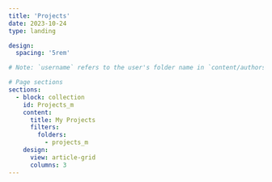 ```yaml
---
title: 'Projects'
date: 2023-10-24
type: landing

design:
  spacing: '5rem'

# Note: `username` refers to the user's folder name in `content/authors/`

# Page sections
sections:
  - block: collection
    id: Projects_m
    content:
      title: My Projects
      filters:
        folders:
          - projects_m
    design:
      view: article-grid
      columns: 3
---
```

